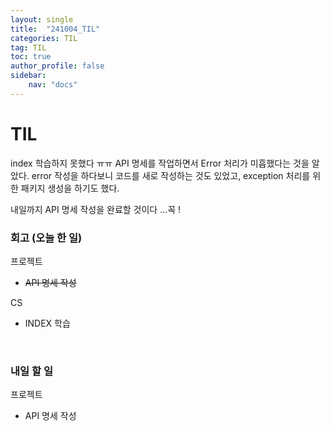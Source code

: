 ```yaml
---
layout: single
title:  "241004_TIL"
categories: TIL
tag: TIL
toc: true
author_profile: false
sidebar:
    nav: "docs"
---
```



# TIL

index 학습하지 못했다 ㅠㅠ
API 명세를 작업하면서 Error 처리가 미흡했다는 것을 알았다. error 작성을 하다보니 코드를 새로 작성하는 것도 있었고, exception 처리를 위한 패키지 생성을 하기도 했다.

내일까지 API 명세 작성을 완료할 것이다 ...꼭 !
<br/>

### 회고 (오늘 한 일)

프로젝트
- ~~API 명세 작성~~

CS
- INDEX 학습
<br/>

### 내일 할 일

프로젝트
- API 명세 작성
